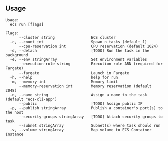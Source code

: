## Usage

    Usage:
      ecs run [flags]

    Flags:
          --cluster string                ECS cluster
      -c, --count int                     Spawn n tasks (default 1)
          --cpu-reservation int           CPU reservation (default 1024)
      -d, --detach                        [TODO] Run the task in the background
      -e, --env stringArray               Set environment variables
          --execution-role string         Execution role ARN (required for Fargate)
          --fargate                       Launch in Fargate
      -h, --help                          help for run
      -m, --memory int                    Memory limit
          --memory-reservation int        Memory reservation (default 2048)
      -n, --name string                   Assign a name to the task (default "ecs-cli-app")
          --public                        [TODO] Assign public IP
      -p, --publish stringArray           Publish a container's port(s) to the host
          --security-groups stringArray   [TODO] Attach security groups to task
          --subnet stringArray            Subnet(s) where task should run
      -v, --volume stringArray            Map volume to ECS Container Instance
